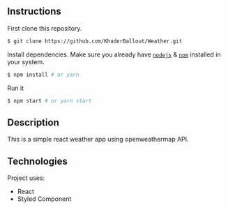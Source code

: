 ## Instructions

First clone this repository.
```bash
$ git clone https://github.com/KhaderBallout/Weather.git
```

Install dependencies. Make sure you already have [`nodejs`](https://nodejs.org/en/) & [`npm`](https://www.npmjs.com/) installed in your system.
```bash
$ npm install # or yarn
```

Run it
```bash
$ npm start # or yarn start
```

## Description
This is a simple react weather app using openweathermap API.
 
## Technologies
Project uses:
* React
* Styled Component
